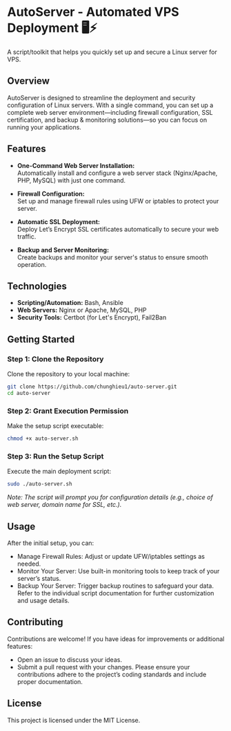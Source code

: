 # AutoServer - Automated VPS Deployment 🖥️⚡

A script/toolkit that helps you quickly set up and secure a Linux server for VPS.

## Overview

AutoServer is designed to streamline the deployment and security configuration of Linux servers. With a single command, you can set up a complete web server environment—including firewall configuration, SSL certification, and backup & monitoring solutions—so you can focus on running your applications.

## Features

- **One-Command Web Server Installation:**  
  Automatically install and configure a web server stack (Nginx/Apache, PHP, MySQL) with just one command.

- **Firewall Configuration:**  
  Set up and manage firewall rules using UFW or iptables to protect your server.

- **Automatic SSL Deployment:**  
  Deploy Let’s Encrypt SSL certificates automatically to secure your web traffic.

- **Backup and Server Monitoring:**  
  Create backups and monitor your server's status to ensure smooth operation.

## Technologies

- **Scripting/Automation:** Bash, Ansible  
- **Web Servers:** Nginx or Apache, MySQL, PHP  
- **Security Tools:** Certbot (for Let's Encrypt), Fail2Ban

## Getting Started

### Step 1: Clone the Repository

Clone the repository to your local machine:
```bash
git clone https://github.com/chunghieu1/auto-server.git
cd auto-server
```

### Step 2: Grant Execution Permission

Make the setup script executable:

```bash
chmod +x auto-server.sh
```

### Step 3: Run the Setup Script
Execute the main deployment script:

```bash
sudo ./auto-server.sh
```

_Note: The script will prompt you for configuration details (e.g., choice of web server, domain name for SSL, etc.)._

## Usage
After the initial setup, you can:

- Manage Firewall Rules: Adjust or update UFW/iptables settings as needed.
- Monitor Your Server: Use built-in monitoring tools to keep track of your server’s status.
- Backup Your Server: Trigger backup routines to safeguard your data.
Refer to the individual script documentation for further customization and usage details.

## Contributing
Contributions are welcome! If you have ideas for improvements or additional features:

- Open an issue to discuss your ideas.
- Submit a pull request with your changes.
Please ensure your contributions adhere to the project’s coding standards and include proper documentation.

## License
This project is licensed under the MIT License.


